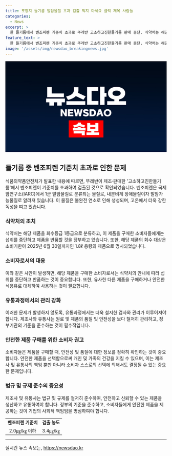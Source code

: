 ```yaml
---
title: 포장지 들기름 발암물질 초과 검출 먹지 마세요 클릭 제목 사람들
categories:
  - News
excerpt: >
  한 들기름에서 벤조피렌 기준치 초과로 뚜레반 고소하고진한들기름 판매 중단. 식약처는 해당 제품 회수 등급 1로 분류하고, 구매자는 섭취 중단 후 반품을 권고. 벤조피렌은 발암물질로 잔류기간이 길고 독성이 강하다는 점에서 건강 우려가 있다. 300~600도 온도에서 발생되며, 내분비계 장애 및 발암 가능성이 있는 것으로 알려져 있다.
feature_text: >
  한 들기름에서 벤조피렌 기준치 초과로 뚜레반 고소하고진한들기름 판매 중단. 식약처는 해당 제품 회수 등급 1로 분류하고, 구매자는 섭취 중단 후 반품을 권고. 벤조피렌은 발암물질로 잔류기간이 길고 독성이 강하다는 점에서 건강 우려가 있다. 300~600도 온도에서 발생되며, 내분비계 장애 및 발암 가능성이 있는 것으로 알려져 있다.
image: '/assets/img/newsdao_breakingnews.jpg'
---
```


<p><img src="/assets/img/newsdao_breakingnews.jpg" alt="koreaapp 속보" /></p>

<h2 data-ke-size="size26">들기름 중 벤조피렌 기준치 초과로 인한 문제</h2>

<p data-ke-size="size16">식품의약품안전처가 발표한 내용에 따르면, 뚜레반이 제조·판매한 '고소하고진한들기름'에서 벤조피렌이 기준치를 초과하여 검출된 것으로 확인되었습니다. 벤조피렌은 국제암연구소(IARC)에서 1군 발암물질로 분류되는 물질로, 내분비계 장애물질이자 발암가능물질로 알려져 있습니다. 이 물질은 불완전 연소로 인해 생성되며, 고온에서 더욱 강한 독성을 띠고 있습니다.</p>

<h3>식약처의 조치</h3>

<p data-ke-size="size16">식약처는 해당 제품을 회수등급 1등급으로 분류하고, 이 제품을 구매한 소비자들에게는 섭취를 중단하고 제품을 반품할 것을 당부하고 있습니다. 또한, 해당 제품의 회수 대상은 소비기한이 2025년 6월 30일까지인 1.8ℓ 용량의 제품으로 명시되었습니다.</p>

<h3>소비자로서의 대응</h3>

<p data-ke-size="size16">이와 같은 사안이 발생하면, 해당 제품을 구매한 소비자로서는 식약처의 안내에 따라 섭취를 중단하고 반품하는 것이 중요합니다. 또한, 유사한 다른 제품을 구매하거나 안전한 식용유로 대체하여 사용하는 것이 필요합니다.</p>

<h3>유통과정에서의 관리 강화</h3>

<p data-ke-size="size16">이러한 문제가 발생하지 않도록, 유통과정에서는 더욱 철저한 검사와 관리가 이루어져야 합니다. 제조사와 유통사는 원료 및 제품의 품질 및 안전성을 보다 철저히 관리하고, 정부기관의 기준을 준수하는 것이 필수적입니다.</p>

<h3>안전한 제품 구매를 위한 소비자 권고</h3>

<p data-ke-size="size16">소비자들은 제품을 구매할 때, 안전성 및 품질에 대한 정보를 정확히 확인하는 것이 중요합니다. 안전한 제품을 선택함으로써 개인 및 가족의 건강을 지킬 수 있으며, 이는 제조사 및 유통사의 책임 뿐만 아니라 소비자 스스로의 선택에 의해서도 결정될 수 있는 중요한 문제입니다.</p>

<h3>법규 및 규제 준수의 중요성</h3>

<p data-ke-size="size16">제조사 및 유통사는 법규 및 규제를 철저히 준수하여, 안전하고 신뢰할 수 있는 제품을 생산하고 유통하여야 합니다. 정부의 기준을 준수하고, 소비자들에게 안전한 제품을 제공하는 것이 기업의 사회적 책임임을 명심하여야 합니다.</p>

<table>
    <tr>
        <td style="text-align: center; height: 17px;"><b>벤조피렌 기준치</b></td>
        <td style="text-align: center; height: 17px;"><b>검출 농도</b></td>
    </tr>
    <tr>
        <td style="text-align: center; height: 17px;">2.0㎍/㎏ 이하</td>
        <td style="text-align: center; height: 17px;">3.4㎍/㎏</td>
    </tr>
</table>

<hr>
실시간 뉴스 속보는, <a href="https://newsdao.kr" rel="dofollow">https://newsdao.kr</a>


